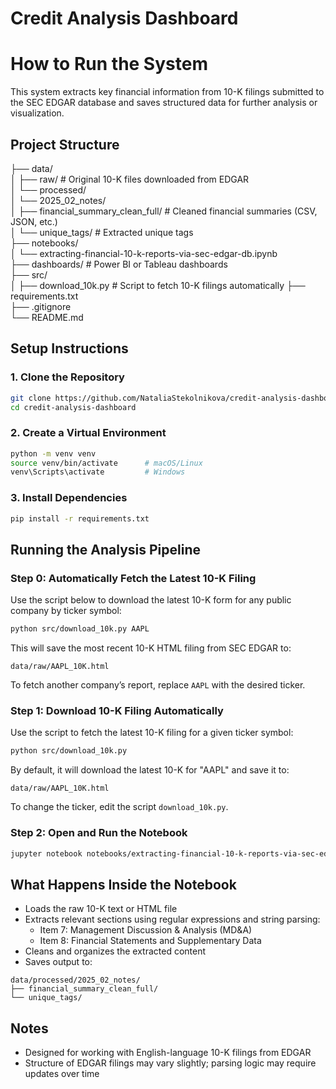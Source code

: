 # Credit Analysis Dashboard
# How to Run the System

This system extracts key financial information from 10-K filings submitted to the SEC EDGAR database and saves structured data for further analysis or visualization.

## Project Structure

├── data/                       
│   ├── raw/                    # Original 10-K files downloaded from EDGAR  
│   └── processed/  
│       └── 2025_02_notes/      
│           ├── financial_summary_clean_full/  # Cleaned financial summaries (CSV, JSON, etc.)  
│           └── unique_tags/                   # Extracted unique tags  
├── notebooks/                 
│   └── extracting-financial-10-k-reports-via-sec-edgar-db.ipynb  
├── dashboards/                # Power BI or Tableau dashboards  
├── src/                       
│   ├── download_10k.py        # Script to fetch 10-K filings automatically
├── requirements.txt           
├── .gitignore  
└── README.md  

## Setup Instructions

### 1. Clone the Repository

```bash
git clone https://github.com/NataliaStekolnikova/credit-analysis-dashboard.git
cd credit-analysis-dashboard
```

### 2. Create a Virtual Environment

```bash
python -m venv venv
source venv/bin/activate      # macOS/Linux
venv\Scripts\activate         # Windows
```

### 3. Install Dependencies

```bash
pip install -r requirements.txt
```

## Running the Analysis Pipeline

### Step 0: Automatically Fetch the Latest 10-K Filing

Use the script below to download the latest 10-K form for any public company by ticker symbol:

```bash
python src/download_10k.py AAPL
```

This will save the most recent 10-K HTML filing from SEC EDGAR to:

```
data/raw/AAPL_10K.html
```

To fetch another company’s report, replace `AAPL` with the desired ticker.


### Step 1: Download 10-K Filing Automatically

Use the script to fetch the latest 10-K filing for a given ticker symbol:

```bash
python src/download_10k.py
```

By default, it will download the latest 10-K for "AAPL" and save it to:

```
data/raw/AAPL_10K.html
```

To change the ticker, edit the script `download_10k.py`.

### Step 2: Open and Run the Notebook

```bash
jupyter notebook notebooks/extracting-financial-10-k-reports-via-sec-edgar-db.ipynb
```

## What Happens Inside the Notebook

- Loads the raw 10-K text or HTML file
- Extracts relevant sections using regular expressions and string parsing:
  - Item 7: Management Discussion & Analysis (MD&A)
  - Item 8: Financial Statements and Supplementary Data
- Cleans and organizes the extracted content
- Saves output to:

```
data/processed/2025_02_notes/
├── financial_summary_clean_full/
└── unique_tags/
```

## Notes

- Designed for working with English-language 10-K filings from EDGAR
- Structure of EDGAR filings may vary slightly; parsing logic may require updates over time

